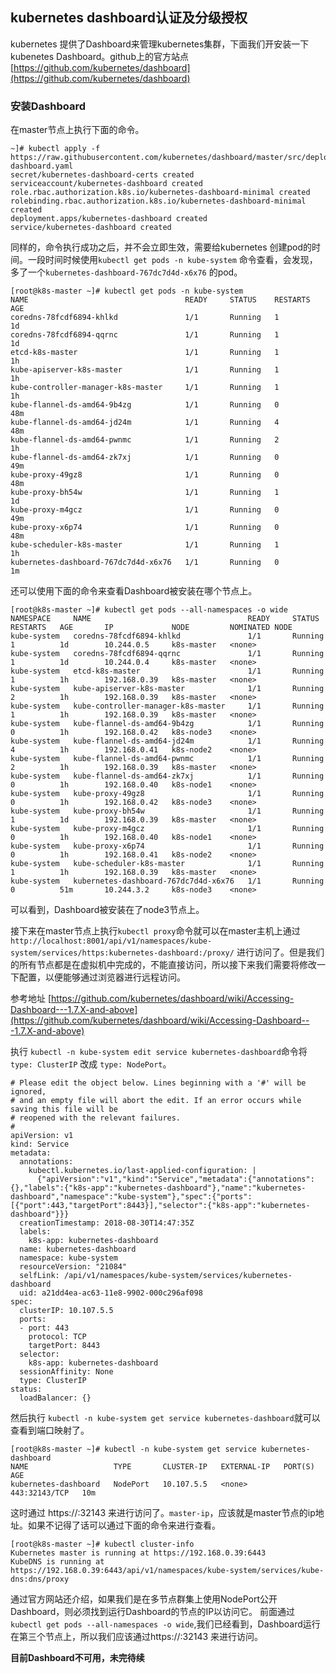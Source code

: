 ## kubernetes dashboard认证及分级授权

kubernetes 提供了Dashboard来管理kubernetes集群，下面我们开安装一下kubenetes Dashboard。github上的官方站点[https://github.com/kubernetes/dashboard](https://github.com/kubernetes/dashboard)   



### 安装Dashboard  
在master节点上执行下面的命令。  
```shell
~]# kubectl apply -f https://raw.githubusercontent.com/kubernetes/dashboard/master/src/deploy/recommended/kubernetes-dashboard.yaml
secret/kubernetes-dashboard-certs created
serviceaccount/kubernetes-dashboard created
role.rbac.authorization.k8s.io/kubernetes-dashboard-minimal created
rolebinding.rbac.authorization.k8s.io/kubernetes-dashboard-minimal created
deployment.apps/kubernetes-dashboard created
service/kubernetes-dashboard created
```  
同样的，命令执行成功之后，并不会立即生效，需要给kubernetes 创建pod的时间。一段时间时候使用`kubectl get pods -n kube-system` 命令查看，会发现，多了一个`kubernetes-dashboard-767dc7d4d-x6x76` 的pod。

```shell  
[root@k8s-master ~]# kubectl get pods -n kube-system
NAME                                   READY     STATUS    RESTARTS   AGE
coredns-78fcdf6894-khlkd               1/1       Running   1          1d
coredns-78fcdf6894-qqrnc               1/1       Running   1          1d
etcd-k8s-master                        1/1       Running   1          1h
kube-apiserver-k8s-master              1/1       Running   1          1h
kube-controller-manager-k8s-master     1/1       Running   1          1h
kube-flannel-ds-amd64-9b4zg            1/1       Running   0          48m
kube-flannel-ds-amd64-jd24m            1/1       Running   4          48m
kube-flannel-ds-amd64-pwnmc            1/1       Running   2          1h
kube-flannel-ds-amd64-zk7xj            1/1       Running   0          49m
kube-proxy-49gz8                       1/1       Running   0          48m
kube-proxy-bh54w                       1/1       Running   1          1d
kube-proxy-m4gcz                       1/1       Running   0          49m
kube-proxy-x6p74                       1/1       Running   0          48m
kube-scheduler-k8s-master              1/1       Running   1          1h
kubernetes-dashboard-767dc7d4d-x6x76   1/1       Running   0          1m
```  
还可以使用下面的命令来查看Dashboard被安装在哪个节点上。  

```shell
[root@k8s-master ~]# kubectl get pods --all-namespaces -o wide
NAMESPACE     NAME                                   READY     STATUS    RESTARTS   AGE       IP             NODE         NOMINATED NODE
kube-system   coredns-78fcdf6894-khlkd               1/1       Running   1          1d        10.244.0.5     k8s-master   <none>
kube-system   coredns-78fcdf6894-qqrnc               1/1       Running   1          1d        10.244.0.4     k8s-master   <none>
kube-system   etcd-k8s-master                        1/1       Running   1          1h        192.168.0.39   k8s-master   <none>
kube-system   kube-apiserver-k8s-master              1/1       Running   2          1h        192.168.0.39   k8s-master   <none>
kube-system   kube-controller-manager-k8s-master     1/1       Running   1          1h        192.168.0.39   k8s-master   <none>
kube-system   kube-flannel-ds-amd64-9b4zg            1/1       Running   0          1h        192.168.0.42   k8s-node3    <none>
kube-system   kube-flannel-ds-amd64-jd24m            1/1       Running   4          1h        192.168.0.41   k8s-node2    <none>
kube-system   kube-flannel-ds-amd64-pwnmc            1/1       Running   2          1h        192.168.0.39   k8s-master   <none>
kube-system   kube-flannel-ds-amd64-zk7xj            1/1       Running   0          1h        192.168.0.40   k8s-node1    <none>
kube-system   kube-proxy-49gz8                       1/1       Running   0          1h        192.168.0.42   k8s-node3    <none>
kube-system   kube-proxy-bh54w                       1/1       Running   1          1d        192.168.0.39   k8s-master   <none>
kube-system   kube-proxy-m4gcz                       1/1       Running   0          1h        192.168.0.40   k8s-node1    <none>
kube-system   kube-proxy-x6p74                       1/1       Running   0          1h        192.168.0.41   k8s-node2    <none>
kube-system   kube-scheduler-k8s-master              1/1       Running   1          1h        192.168.0.39   k8s-master   <none>
kube-system   kubernetes-dashboard-767dc7d4d-x6x76   1/1       Running   0          51m       10.244.3.2     k8s-node3    <none>
```
可以看到，Dashboard被安装在了node3节点上。  

接下来在master节点上执行`kubectl proxy`命令就可以在master主机上通过 `http://localhost:8001/api/v1/namespaces/kube-system/services/https:kubernetes-dashboard:/proxy/` 进行访问了。但是我们的所有节点都是在虚拟机中完成的，不能直接访问，所以接下来我们需要将修改一下配置，以便能够通过浏览器进行远程访问。   

参考地址 [https://github.com/kubernetes/dashboard/wiki/Accessing-Dashboard---1.7.X-and-above](https://github.com/kubernetes/dashboard/wiki/Accessing-Dashboard---1.7.X-and-above)


执行 `kubectl -n kube-system edit service kubernetes-dashboard`命令将 `type: ClusterIP` 改成 `type: NodePort`。  

```shell
# Please edit the object below. Lines beginning with a '#' will be ignored,
# and an empty file will abort the edit. If an error occurs while saving this file will be
# reopened with the relevant failures.
#
apiVersion: v1
kind: Service
metadata:
  annotations:
    kubectl.kubernetes.io/last-applied-configuration: |
      {"apiVersion":"v1","kind":"Service","metadata":{"annotations":{},"labels":{"k8s-app":"kubernetes-dashboard"},"name":"kubernetes-dashboard","namespace":"kube-system"},"spec":{"ports":[{"port":443,"targetPort":8443}],"selector":{"k8s-app":"kubernetes-dashboard"}}}
  creationTimestamp: 2018-08-30T14:47:35Z
  labels:
    k8s-app: kubernetes-dashboard
  name: kubernetes-dashboard
  namespace: kube-system
  resourceVersion: "21084"
  selfLink: /api/v1/namespaces/kube-system/services/kubernetes-dashboard
  uid: a21dd4ea-ac63-11e8-9902-000c296af098
spec:
  clusterIP: 10.107.5.5
  ports:
  - port: 443
    protocol: TCP
    targetPort: 8443
  selector:
    k8s-app: kubernetes-dashboard
  sessionAffinity: None
  type: ClusterIP
status:
  loadBalancer: {}
```  


然后执行 `kubectl -n kube-system get service kubernetes-dashboard`就可以查看到端口映射了。  

```shell
[root@k8s-master ~]# kubectl -n kube-system get service kubernetes-dashboard
NAME                   TYPE       CLUSTER-IP   EXTERNAL-IP   PORT(S)         AGE
kubernetes-dashboard   NodePort   10.107.5.5   <none>        443:32143/TCP   10m
```

这时通过  https://<master-ip>:32143 来进行访问了。`master-ip`，应该就是master节点的ip地址。如果不记得了话可以通过下面的命令来进行查看。  

```shell
[root@k8s-master ~]# kubectl cluster-info
Kubernetes master is running at https://192.168.0.39:6443
KubeDNS is running at https://192.168.0.39:6443/api/v1/namespaces/kube-system/services/kube-dns:dns/proxy
```    
通过官方网站还介绍，如果我们是在多节点群集上使用NodePort公开Dashboard，则必须找到运行Dashboard的节点的IP以访问它。
前面通过`kubectl get pods --all-namespaces -o wide`,我们已经看到，Dashboard运行在第三个节点上，所以我们应该通过https://<node3-ip>:32143 来进行访问。   

**目前Dashboard不可用，未完待续**
